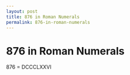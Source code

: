 ```yaml
---
layout: post
title: 876 in Roman Numerals
permalink: 876-in-roman-numerals
---
```


# 876 in Roman Numerals

876 = DCCCLXXVI
